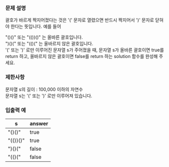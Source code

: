 ### 문제 설명

괄호가 바르게 짝지어졌다는 것은 '(' 문자로 열렸으면 반드시 짝지어서 ')' 문자로 닫혀야 한다는 뜻입니다. 예를 들어

"()()" 또는 "(())()" 는 올바른 괄호입니다.<br/>
")()(" 또는 "(()(" 는 올바르지 않은 괄호입니다.<br/>
'(' 또는 ')' 로만 이루어진 문자열 s가 주어졌을 때, 문자열 s가 올바른 괄호이면 true를 return 하고, 올바르지 않은 괄호이면 false를 return 하는 solution 함수를 완성해 주세요.<br/>

### 제한사항

문자열 s의 길이 : 100,000 이하의 자연수<br/>
문자열 s는 '(' 또는 ')' 로만 이루어져 있습니다.<br/>

### 입출력 예

| s        | answer |
|----------|--------|
| "()()"   | true   |
| "(())()" | true   |
| ")()("   | false  |
| "(()("   | false  |